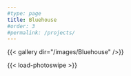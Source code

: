 ```yaml
---
#type: page
title: Bluehouse
#order: 3
#permalink: /projects/
---
```

{{< gallery dir="/images/Bluehouse" />}}

{{< load-photoswipe >}}
